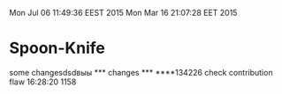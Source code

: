 Mon Jul 06 11:49:36 EEST 2015
Mon Mar 16 21:07:28 EET 2015
# Spoon-Knife
some changesdsdвыы
*** changes ***
****134226
check contribution flaw
16:28:20
1158
